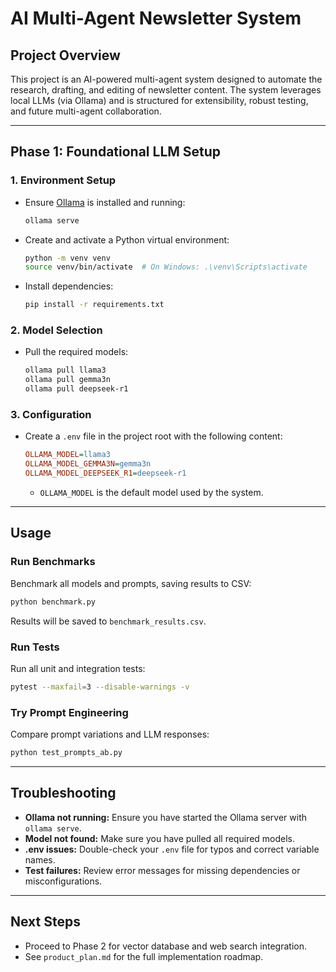 # AI Multi-Agent Newsletter System

## Project Overview
This project is an AI-powered multi-agent system designed to automate the research, drafting, and editing of newsletter content. The system leverages local LLMs (via Ollama) and is structured for extensibility, robust testing, and future multi-agent collaboration.

---

## Phase 1: Foundational LLM Setup

### 1. Environment Setup
- Ensure [Ollama](https://ollama.com/) is installed and running:
  ```sh
  ollama serve
  ```
- Create and activate a Python virtual environment:
  ```sh
  python -m venv venv
  source venv/bin/activate  # On Windows: .\venv\Scripts\activate
  ```
- Install dependencies:
  ```sh
  pip install -r requirements.txt
  ```

### 2. Model Selection
- Pull the required models:
  ```sh
  ollama pull llama3
  ollama pull gemma3n
  ollama pull deepseek-r1
  ```

### 3. Configuration
- Create a `.env` file in the project root with the following content:
  ```ini
  OLLAMA_MODEL=llama3
  OLLAMA_MODEL_GEMMA3N=gemma3n
  OLLAMA_MODEL_DEEPSEEK_R1=deepseek-r1
  ```
  - `OLLAMA_MODEL` is the default model used by the system.

---

## Usage

### Run Benchmarks
Benchmark all models and prompts, saving results to CSV:
```sh
python benchmark.py
```
Results will be saved to `benchmark_results.csv`.

### Run Tests
Run all unit and integration tests:
```sh
pytest --maxfail=3 --disable-warnings -v
```

### Try Prompt Engineering
Compare prompt variations and LLM responses:
```sh
python test_prompts_ab.py
```

---

## Troubleshooting
- **Ollama not running:** Ensure you have started the Ollama server with `ollama serve`.
- **Model not found:** Make sure you have pulled all required models.
- **.env issues:** Double-check your `.env` file for typos and correct variable names.
- **Test failures:** Review error messages for missing dependencies or misconfigurations.

---

## Next Steps
- Proceed to Phase 2 for vector database and web search integration.
- See `product_plan.md` for the full implementation roadmap. 